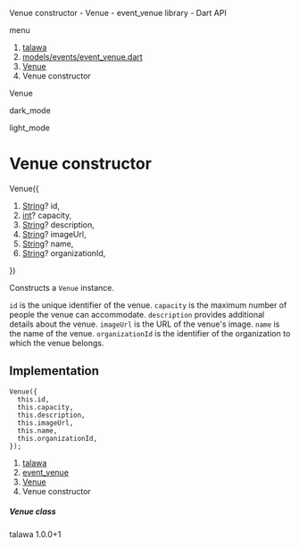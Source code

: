 




Venue constructor - Venue - event\_venue library - Dart API







menu

1. [talawa](../../index.html)
2. [models/events/event\_venue.dart](../../file-___home_harshil_Desktop_open-source_palisadoes_talawa_lib_models_events_event_venue/)
3. [Venue](../../file-___home_harshil_Desktop_open-source_palisadoes_talawa_lib_models_events_event_venue/Venue-class.html)
4. Venue constructor

Venue


dark\_mode

light\_mode




# Venue constructor


Venue({

1. [String](https://api.flutter.dev/flutter/dart-core/String-class.html)? id,
2. [int](https://api.flutter.dev/flutter/dart-core/int-class.html)? capacity,
3. [String](https://api.flutter.dev/flutter/dart-core/String-class.html)? description,
4. [String](https://api.flutter.dev/flutter/dart-core/String-class.html)? imageUrl,
5. [String](https://api.flutter.dev/flutter/dart-core/String-class.html)? name,
6. [String](https://api.flutter.dev/flutter/dart-core/String-class.html)? organizationId,

})

Constructs a `Venue` instance.

`id` is the unique identifier of the venue.
`capacity` is the maximum number of people the venue can accommodate.
`description` provides additional details about the venue.
`imageUrl` is the URL of the venue's image.
`name` is the name of the venue.
`organizationId` is the identifier of the organization to which the venue belongs.


## Implementation

```
Venue({
  this.id,
  this.capacity,
  this.description,
  this.imageUrl,
  this.name,
  this.organizationId,
});
```

 


1. [talawa](../../index.html)
2. [event\_venue](../../file-___home_harshil_Desktop_open-source_palisadoes_talawa_lib_models_events_event_venue/)
3. [Venue](../../file-___home_harshil_Desktop_open-source_palisadoes_talawa_lib_models_events_event_venue/Venue-class.html)
4. Venue constructor

##### Venue class





talawa
1.0.0+1






